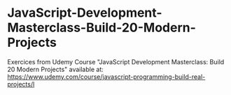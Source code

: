 # JavaScript-Development-Masterclass-Build-20-Modern-Projects
Exercices from Udemy Course "JavaScript Development Masterclass: Build 20 Modern Projects" available at: https://www.udemy.com/course/javascript-programming-build-real-projects/l
